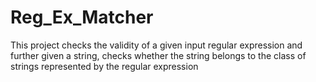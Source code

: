 # Reg_Ex_Matcher

This project checks the validity of a given input regular expression and further given a
string, checks whether the string belongs to the class of strings represented by the regular expression

